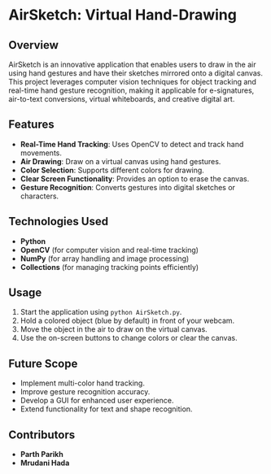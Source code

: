 # AirSketch: Virtual Hand-Drawing

## Overview

AirSketch is an innovative application that enables users to draw in the air using hand gestures and have their sketches mirrored onto a digital canvas. This project leverages computer vision techniques for object tracking and real-time hand gesture recognition, making it applicable for e-signatures, air-to-text conversions, virtual whiteboards, and creative digital art.

## Features

- **Real-Time Hand Tracking**: Uses OpenCV to detect and track hand movements.
- **Air Drawing**: Draw on a virtual canvas using hand gestures.
- **Color Selection**: Supports different colors for drawing.
- **Clear Screen Functionality**: Provides an option to erase the canvas.
- **Gesture Recognition**: Converts gestures into digital sketches or characters.

## Technologies Used

- **Python**
- **OpenCV** (for computer vision and real-time tracking)
- **NumPy** (for array handling and image processing)
- **Collections** (for managing tracking points efficiently)

## Usage

1. Start the application using `python AirSketch.py`.
2. Hold a colored object (blue by default) in front of your webcam.
3. Move the object in the air to draw on the virtual canvas.
4. Use the on-screen buttons to change colors or clear the canvas.

## Future Scope

- Implement multi-color hand tracking.
- Improve gesture recognition accuracy.
- Develop a GUI for enhanced user experience.
- Extend functionality for text and shape recognition.

## Contributors

- **Parth Parikh**
- **Mrudani Hada**

